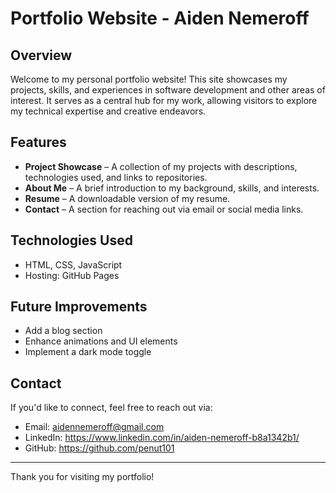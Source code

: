 # Portfolio Website - Aiden Nemeroff

## Overview
Welcome to my personal portfolio website! This site showcases my projects, skills, and experiences in software development and other areas of interest. It serves as a central hub for my work, allowing visitors to explore my technical expertise and creative endeavors.

## Features
- **Project Showcase** – A collection of my projects with descriptions, technologies used, and links to repositories.
- **About Me** – A brief introduction to my background, skills, and interests.
- **Resume** – A downloadable version of my resume.
- **Contact** – A section for reaching out via email or social media links.

## Technologies Used
- HTML, CSS, JavaScript
- Hosting: GitHub Pages

## Future Improvements
- Add a blog section
- Enhance animations and UI elements
- Implement a dark mode toggle

## Contact
If you'd like to connect, feel free to reach out via:
- Email: aidennemeroff@gmail.com
- LinkedIn: https://www.linkedin.com/in/aiden-nemeroff-b8a1342b1/
- GitHub: https://github.com/penut101
  
---

Thank you for visiting my portfolio!

